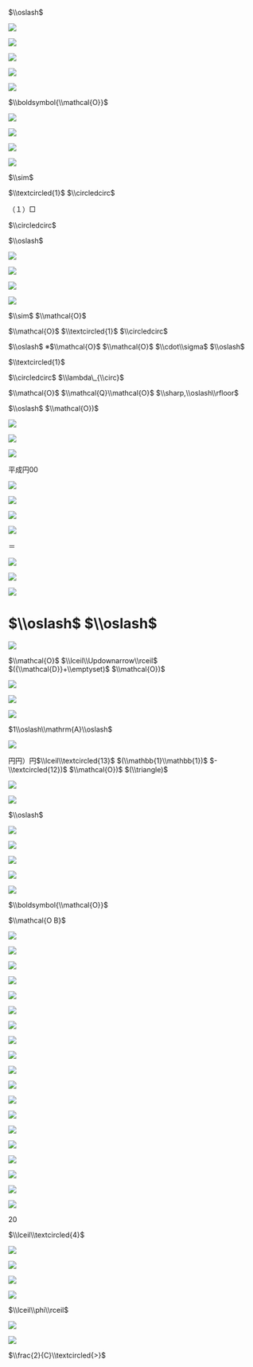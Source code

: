 $\\oslash$

![](https://www.nta.go.jp/tmp/b1595679-f740-4920-9fa0-ee2e36bf05b8/images/ac6cea93349cb67030817945314612180971c7c8bc28fcbbe182e640d8c29dae.jpg)

![](https://www.nta.go.jp/tmp/b1595679-f740-4920-9fa0-ee2e36bf05b8/images/a433bd88846a58ce44152d2b0aa1c4c4840a8c6a40c7614c8931b27b660de240.jpg)

![](https://www.nta.go.jp/tmp/b1595679-f740-4920-9fa0-ee2e36bf05b8/images/6d39fc310bc249d4a69565a600dd9b3a73339d962a09c96c43c5cebde8b9b9b5.jpg)

![](https://www.nta.go.jp/tmp/b1595679-f740-4920-9fa0-ee2e36bf05b8/images/0be48894b06e896b322112fc537e81d4a1702ae37ca3cbcb5e7824f7cbb36b2f.jpg)

![](https://www.nta.go.jp/tmp/b1595679-f740-4920-9fa0-ee2e36bf05b8/images/8169276178940267d37398c60b303f6449445471e2577bde252a54d797cc2e56.jpg)

$\\boldsymbol{\\mathcal{O}}$

![](https://www.nta.go.jp/tmp/b1595679-f740-4920-9fa0-ee2e36bf05b8/images/9f5b0f5550fd4f1a74d583fbec5e4fa8c1fde2c27f4d7a2ef1012d23b67ca1e8.jpg)

![](https://www.nta.go.jp/tmp/b1595679-f740-4920-9fa0-ee2e36bf05b8/images/8d4f06cd13b0eaade07591f1dd2bbe6c231b4835e16706327df270fc248c77bb.jpg)

![](https://www.nta.go.jp/tmp/b1595679-f740-4920-9fa0-ee2e36bf05b8/images/3e56c86ac27090ccfa8688461833310ceb7259fb6b4047e672c98069e6240687.jpg)

![](https://www.nta.go.jp/tmp/b1595679-f740-4920-9fa0-ee2e36bf05b8/images/435e7650212c72be73aed76726250008780f5872bebfd7986bdacf04be8f7c61.jpg)

$\\sim$

$\\textcircled{1}$ $\\circledcirc$

（１）□

$\\circledcirc$

$\\oslash$

![](https://www.nta.go.jp/tmp/b1595679-f740-4920-9fa0-ee2e36bf05b8/images/720ffb12826a588a562494ee320bde1c40ebd246ccd888b22fbc5dab816fe1c9.jpg)

![](https://www.nta.go.jp/tmp/b1595679-f740-4920-9fa0-ee2e36bf05b8/images/65d5ec776c8dead6492e9226db3a664d2dcbdfc59b782b5e4c686ec6d291815f.jpg)

![](https://www.nta.go.jp/tmp/b1595679-f740-4920-9fa0-ee2e36bf05b8/images/8ba7e69d504da6bf05df6ae568f9810909eb4835f2d8c6f739154b4c6168fc15.jpg)

![](https://www.nta.go.jp/tmp/b1595679-f740-4920-9fa0-ee2e36bf05b8/images/8886b007107e8b599a3316f72519c75f03f4a6d58c94befda4610c9e540df741.jpg)

$\\sim$ $\\mathcal{O}$

$\\mathcal{O}$ $\\textcircled{1}$ $\\circledcirc$

$\\oslash$ ※$\\mathcal{O}$ $\\mathcal{O}$ $\\cdot\\sigma$ $\\oslash$

$\\textcircled{1}$

$\\circledcirc$ $\\lambda\_{\\circ}$

$\\mathcal{O}$ $\\mathcal{Q}\\mathcal{O}$ $\\sharp,\\oslash\\rfloor$

$\\oslash$ $\\mathcal{O})$

![](https://www.nta.go.jp/tmp/b1595679-f740-4920-9fa0-ee2e36bf05b8/images/8bbfa0afe1f7d279251f75f4b0441ff5320140b612553a70e4794dc0ce14e137.jpg)

![](https://www.nta.go.jp/tmp/b1595679-f740-4920-9fa0-ee2e36bf05b8/images/ee48d5a5cac27101c040bcdb12694e4806c033c9680f63252e7d82c7204b9831.jpg)

![](https://www.nta.go.jp/tmp/b1595679-f740-4920-9fa0-ee2e36bf05b8/images/d7821f77bd99d8458fe28edd761969b69a4569916d53de22297d36eca8fd2731.jpg)

平成円00

![](https://www.nta.go.jp/tmp/b1595679-f740-4920-9fa0-ee2e36bf05b8/images/dfc24a4218388b554143394e85cfc517c56ca34a3b72356ecb3fa0693e8f7f75.jpg)

![](https://www.nta.go.jp/tmp/b1595679-f740-4920-9fa0-ee2e36bf05b8/images/f79378a9be1c1677e0a42f833ee3a58c0f73a5f717fab468af718694788759a9.jpg)

![](https://www.nta.go.jp/tmp/b1595679-f740-4920-9fa0-ee2e36bf05b8/images/706d69d8d865216763a1803cc24363e76e6a0e135bf2145e48efa68e65a41a1a.jpg)

![](https://www.nta.go.jp/tmp/b1595679-f740-4920-9fa0-ee2e36bf05b8/images/59a69bb76df684809eeadf22cde13d87d1071c63fee29c9fbec6544a4341bc9b.jpg)

＝

![](https://www.nta.go.jp/tmp/b1595679-f740-4920-9fa0-ee2e36bf05b8/images/86c7eafcac40cc5c5df13b37ec004e2ed072e3450adf00575de4d358b0b62a46.jpg)

![](https://www.nta.go.jp/tmp/b1595679-f740-4920-9fa0-ee2e36bf05b8/images/765ce65d3837553813ae2a248ce6a5c41d193fae550a32db2298289fddeaa0d5.jpg)

![](https://www.nta.go.jp/tmp/b1595679-f740-4920-9fa0-ee2e36bf05b8/images/2bbdfc5dc30195eb3d1e95dd139bd1af9bd3190a1849ed983b8306e75937e4bc.jpg)

# $\\oslash$ $\\oslash$

![](https://www.nta.go.jp/tmp/b1595679-f740-4920-9fa0-ee2e36bf05b8/images/3544ad3b187090156b84f37dd5d78cf4ac6550c68cb7c8f5814d10c6f2b42167.jpg)

$\\mathcal{O}$ $\\lceil\\Updownarrow\\rceil$ $({\\mathcal{D}}+\\emptyset)$ $\\mathcal{O})$

![](https://www.nta.go.jp/tmp/b1595679-f740-4920-9fa0-ee2e36bf05b8/images/fc2248b82897a12b16be3da453214feac8736362313b8d09a50811eeb01aa09b.jpg)

![](https://www.nta.go.jp/tmp/b1595679-f740-4920-9fa0-ee2e36bf05b8/images/0e2d4bc840d9816b40c5edac513f3e9d44bf7dd25f9d97e9fa9833d397bedf0c.jpg)

![](https://www.nta.go.jp/tmp/b1595679-f740-4920-9fa0-ee2e36bf05b8/images/b634f89c195dc77c187a4c0dc72645d065a5773e05338ee5a0d7693eadbefbcc.jpg)

$1\\oslash\\mathrm{A}\\oslash$

![](https://www.nta.go.jp/tmp/b1595679-f740-4920-9fa0-ee2e36bf05b8/images/2a3abeb6276bfd8016bf47655e5dbdfa0ab01109c9957f472ee026742cb35278.jpg)

円円）円$\\lceil\\textcircled{13}$ $(\\mathbb{1}\\mathbb{1})$ $-\\textcircled{12})$ $\\mathcal{O})$ $(\\triangle)$

![](https://www.nta.go.jp/tmp/b1595679-f740-4920-9fa0-ee2e36bf05b8/images/bfa75bce17eb95298cbd0c1d6553e6c1f177cbfb55c567c0f5b77a60a9530ae4.jpg)

![](https://www.nta.go.jp/tmp/b1595679-f740-4920-9fa0-ee2e36bf05b8/images/f2f258445512188b2667a2003b9d0d42621fc741f8b7e6317d258325df842015.jpg)

$\\oslash$

![](https://www.nta.go.jp/tmp/b1595679-f740-4920-9fa0-ee2e36bf05b8/images/d80dfffbd7e4dac7ca3df06b58bbd9a704b112b6bfa4738825dddb129b1fb4aa.jpg)

![](https://www.nta.go.jp/tmp/b1595679-f740-4920-9fa0-ee2e36bf05b8/images/d95d6bf87da36a839229e43075b1e65e81060b9c72e579e7a99b39fb23c69264.jpg)

![](https://www.nta.go.jp/tmp/b1595679-f740-4920-9fa0-ee2e36bf05b8/images/3cd896515d5dbfc268bd25ea129200444af17cdad318557906c8eb7f45c1ab42.jpg)

![](https://www.nta.go.jp/tmp/b1595679-f740-4920-9fa0-ee2e36bf05b8/images/db6b7eab4be729caece44d9067c2460e321fdb91f5dbdec6293618fc1096252e.jpg)

![](https://www.nta.go.jp/tmp/b1595679-f740-4920-9fa0-ee2e36bf05b8/images/77ba6010d4056723f47e926bde093ab7a9dee4c84f12c3a79f41b16db001f86d.jpg)

$\\boldsymbol{\\mathcal{O}}$

$\\mathcal{O B}$

![](https://www.nta.go.jp/tmp/b1595679-f740-4920-9fa0-ee2e36bf05b8/images/ec92a47c81ff0155b154617b9b89a311083ed4dff22e9cfb9aba6d858d2c5d68.jpg)

![](https://www.nta.go.jp/tmp/b1595679-f740-4920-9fa0-ee2e36bf05b8/images/44289520a0f5b810f515b14b1ea5684fb7a737072661aadcbf049ab2476321df.jpg)

![](https://www.nta.go.jp/tmp/b1595679-f740-4920-9fa0-ee2e36bf05b8/images/c8e6ae849959048b5cb53cda22d09b6d0980a6bac45e5c7f47a608b60cdf34e5.jpg)

![](https://www.nta.go.jp/tmp/b1595679-f740-4920-9fa0-ee2e36bf05b8/images/ab25c073efe8c7e772209452bac447a807ef37ff5f8476c88eeec7203501a35e.jpg)

![](https://www.nta.go.jp/tmp/b1595679-f740-4920-9fa0-ee2e36bf05b8/images/bf35be0a452cb5642099504bb7411d166827ea9f469eafc3498a69d38e6b7c3d.jpg)

![](https://www.nta.go.jp/tmp/b1595679-f740-4920-9fa0-ee2e36bf05b8/images/02c0d9dd6c14639bc7d3ab9926ea6d339fbc966adcbfa89a8922d17693dd9adf.jpg)

![](https://www.nta.go.jp/tmp/b1595679-f740-4920-9fa0-ee2e36bf05b8/images/947bf01ee634ab3a9c20c2eb7cf38c2c7b1486b4e7a29939e753fab351d8a679.jpg)

![](https://www.nta.go.jp/tmp/b1595679-f740-4920-9fa0-ee2e36bf05b8/images/92c63d398f04befc97230a30954c14bc1abe60f986bbeed45e2aba3bd51d3c60.jpg)

![](https://www.nta.go.jp/tmp/b1595679-f740-4920-9fa0-ee2e36bf05b8/images/881aaa234d6e86bd78ce6badf1b6c0e3db32bd1e2ad0237c656ee42b4f87e6aa.jpg)

![](https://www.nta.go.jp/tmp/b1595679-f740-4920-9fa0-ee2e36bf05b8/images/4d808b25d5e3aecc435c32db662bbd825e2b8bdf4b0789a49f4cd447899466d6.jpg)

![](https://www.nta.go.jp/tmp/b1595679-f740-4920-9fa0-ee2e36bf05b8/images/a9624a8b7475ff68cdeed062753c9d1eb1ac881d1819ba63e265ecb2242b28cd.jpg)

![](https://www.nta.go.jp/tmp/b1595679-f740-4920-9fa0-ee2e36bf05b8/images/07c6d6d444fe6ee70923dc3029dd4cfd28459b27beb1fdb8269e84a1536a09bf.jpg)

![](https://www.nta.go.jp/tmp/b1595679-f740-4920-9fa0-ee2e36bf05b8/images/f2dc85aade90a7cce996b4cb755c4c575039c965c40cf29b337bdca3a9d8e09c.jpg)

![](https://www.nta.go.jp/tmp/b1595679-f740-4920-9fa0-ee2e36bf05b8/images/feb9dc3c14e2cb693167656b590fc0d5d537ca7367fb22328c79300dfaf5afed.jpg)

![](https://www.nta.go.jp/tmp/b1595679-f740-4920-9fa0-ee2e36bf05b8/images/a62e8c4beb3f96da7a3e1758769b5d4eee290fc9ad738c4a0f32c8fb9a157ccc.jpg)

![](https://www.nta.go.jp/tmp/b1595679-f740-4920-9fa0-ee2e36bf05b8/images/bb0221342dcc481b8aac73c833375690b54ca7eca5cef0056f9663d5d0f6fbc3.jpg)

![](https://www.nta.go.jp/tmp/b1595679-f740-4920-9fa0-ee2e36bf05b8/images/f1c10fcce09682dae223ca8db0e6f5ad0774f3233844fcc04b22e001e7f9d453.jpg)

![](https://www.nta.go.jp/tmp/b1595679-f740-4920-9fa0-ee2e36bf05b8/images/4f8f57b7302e046b80282df93567760d0f9541fd46c83ef01614085760700cfd.jpg)

![](https://www.nta.go.jp/tmp/b1595679-f740-4920-9fa0-ee2e36bf05b8/images/6eba1c78a52464e1fa4ff7b71eb6893c04fc09289e0652c48756f9e4fc14e768.jpg)

$20$

$\\lceil\\textcircled{4}$

![](https://www.nta.go.jp/tmp/b1595679-f740-4920-9fa0-ee2e36bf05b8/images/3e65cbf8e8718ba3fbc5ac2653943408147b4f6ac0bebc201f5cb6405cdd334e.jpg)

![](https://www.nta.go.jp/tmp/b1595679-f740-4920-9fa0-ee2e36bf05b8/images/da4f137389d345a48a559e7b461538263748f9f96dc5c2f8c0c58f1fed2a6e95.jpg)

![](https://www.nta.go.jp/tmp/b1595679-f740-4920-9fa0-ee2e36bf05b8/images/e6e07781f91b393354f13fb03203b9ecb41af62eb9f250eab7d7a7ae95d2dcfa.jpg)

![](https://www.nta.go.jp/tmp/b1595679-f740-4920-9fa0-ee2e36bf05b8/images/51eaa306fdd1ea32941695525ae58b7f95f0cd9643c34d6b055c0fbeffa889d4.jpg)

$\\lceil\\phi\\rceil$

![](https://www.nta.go.jp/tmp/b1595679-f740-4920-9fa0-ee2e36bf05b8/images/505489894a25e82e7aedaf0d2dcbf42772c7ff5757196e9d15fce0c45193b562.jpg)

![](https://www.nta.go.jp/tmp/b1595679-f740-4920-9fa0-ee2e36bf05b8/images/d05585627e15785f0a20b659dd08ac258dc5901af4ab3d9faa4cb88af8787730.jpg)

$\\frac{2}{C}\\textcircled{>}$